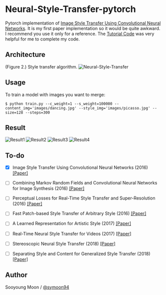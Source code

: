 # Neural-Style-Transfer-pytorch

Pytorch implementation of [Image Style Transfer Using Convolutional Neural Networks](https://www.cv-foundation.org/openaccess/content_cvpr_2016/papers/Gatys_Image_Style_Transfer_CVPR_2016_paper.pdf). It is my first paper implementation so it would be quite awkward. I recommend you use it only for a reference. The [Tutorial Code](https://pytorch.org/tutorials/advanced/neural_style_tutorial.html) was very helpful for me to complete my code.


## Architecture
(Figure 2.) Style transfer algorithm.
![Neural-Style-Transfer](https://github.com/symoon94/Neural-Style-Transfer-pytorch/blob/master/assets/nst_model.png)


## Usage
To train a model with images you want to merge:

    $ python train.py --c_weight=1 --s_weight=100000 --content_img='images/dancing.jpg' --style_img='images/picasso.jpg' --size=128 --steps=300


## Result
![Result1](https://github.com/symoon94/Neural-Style-Transfer-pytorch/blob/master/assets/result1.png)
![Result2](https://github.com/symoon94/Neural-Style-Transfer-pytorch/blob/master/assets/result2.png)
![Result3](https://github.com/symoon94/Neural-Style-Transfer-pytorch/blob/master/assets/result3.png)
![Result4](https://github.com/symoon94/Neural-Style-Transfer-pytorch/blob/master/assets/result4.png)


## To-do
- [x] Image Style Transfer Using Convolutional Neural Networks (2016) [[Paper]](https://www.cv-foundation.org/openaccess/content_cvpr_2016/papers/Gatys_Image_Style_Transfer_CVPR_2016_paper.pdf)
- [ ] Combining Markov Random Fields and Convolutional Neural Networks for Image Synthesis (2016) [[Paper]](https://www.cv-foundation.org/openaccess/content_cvpr_2016/papers/Li_Combining_Markov_Random_CVPR_2016_paper.pdf)
- [ ] Perceptual Losses for Real-Time Style Transfer and Super-Resolution (2016) [[Paper]](https://arxiv.org/pdf/1603.08155.pdf)
- [ ] Fast Patch-based Style Transfer of Arbitrary Style (2016) [[Paper]](https://arxiv.org/pdf/1612.04337.pdf)
- [ ] A Learned Representation for Artistic Style (2017) [[Paper]](https://arxiv.org/pdf/1610.07629.pdf)
- [ ] Real-Time Neural Style Transfer for Videos (2017) [[Paper]](http://openaccess.thecvf.com/content_cvpr_2017/papers/Huang_Real-Time_Neural_Style_CVPR_2017_paper.pdf)
- [ ] Stereoscopic Neural Style Transfer (2018) [[Paper]](https://arxiv.org/pdf/1802.10591.pdf)
- [ ] Separating Style and Content for Generalized Style Transfer (2018) [[Paper]](https://arxiv.org/pdf/1711.06454.pdf)


## Author
Sooyoung Moon / [@symoon94](https://twitter.com/?lang=ko)
